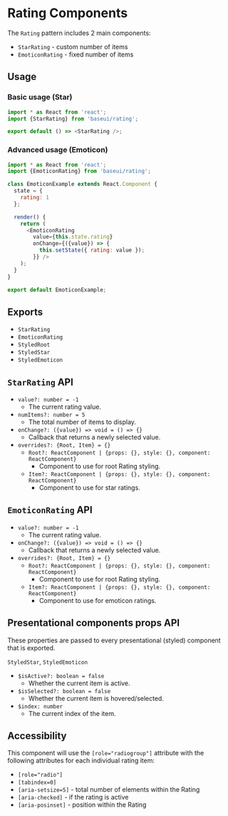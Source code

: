 # Rating Components

The `Rating` pattern includes 2 main components:

* `StarRating` - custom number of items
* `EmoticonRating` - fixed number of items

## Usage

### Basic usage (Star)

```javascript
import * as React from 'react';
import {StarRating} from 'baseui/rating';

export default () => <StarRating />;
```

### Advanced usage (Emoticon)

```javascript
import * as React from 'react';
import {EmoticonRating} from 'baseui/rating';

class EmoticonExample extends React.Component {
  state = {
    rating: 1
  };

  render() {
    return (
      <EmoticonRating
        value={this.state.rating}
        onChange={({value}) => {
          this.setState({ rating: value });
        }} />
    );
  }
}

export default EmoticonExample;
```

## Exports

* `StarRating`
* `EmoticonRating`
* `StyledRoot`
* `StyledStar`
* `StyledEmoticon`

## `StarRating` API

* `value?: number = -1`
  * The current rating value.
* `numItems?: number = 5`
  * The total number of items to display.
* `onChange?: ({value}) => void = () => {}`
  * Callback that returns a newly selected value.
* `overrides?: {Root, Item} = {}`
  * `Root?: ReactComponent | {props: {}, style: {}, component: ReactComponent}`
    * Component to use for root Rating styling.
  * `Item?: ReactComponent | {props: {}, style: {}, component: ReactComponent}`
    * Component to use for star ratings.

## `EmoticonRating` API

* `value?: number = -1`
  * The current rating value.
* `onChange?: ({value}) => void = () => {}`
  * Callback that returns a newly selected value.
* `overrides?: {Root, Item} = {}`
  * `Root?: ReactComponent | {props: {}, style: {}, component: ReactComponent}`
    * Component to use for root Rating styling.
  * `Item?: ReactComponent | {props: {}, style: {}, component: ReactComponent}`
    * Component to use for emoticon ratings.


## Presentational components props API

These properties are passed to every presentational (styled) component that is exported.

`StyledStar`, `StyledEmoticon`

* `$isActive?: boolean = false`
  * Whether the current item is active.
* `$isSelected?: boolean = false`
  * Whether the current item is hovered/selected.
* `$index: number`
  * The current index of the item.

## Accessibility

This component will use the `[role="radiogroup"]` attribute with the following attributes for each individual rating item:

* `[role="radio"]`
* `[tabindex=0]`
* `[aria-setsize=5]` - total number of elements within the Rating
* `[aria-checked]` - if the rating is active
* `[aria-posinset]` - position within the Rating
